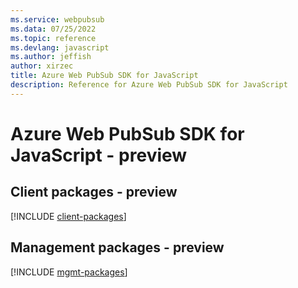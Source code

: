 ```yaml
---
ms.service: webpubsub
ms.data: 07/25/2022
ms.topic: reference
ms.devlang: javascript
ms.author: jeffish
author: xirzec
title: Azure Web PubSub SDK for JavaScript
description: Reference for Azure Web PubSub SDK for JavaScript
---
```

# Azure Web PubSub SDK for JavaScript - preview

## Client packages - preview
[!INCLUDE [client-packages](web-pubsub-client-index.md)]
## Management packages - preview
[!INCLUDE [mgmt-packages](web-pubsub-mgmt-index.md)]